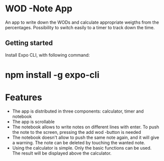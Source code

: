 # WOD -Note App
An app to write down the WODs and calculate appropriate weigths from the percentages. Possibility to switch easily to a timer to track down the time. 

## Getting started

Install Expo CLI, with following command:

# npm install -g expo-cli

# Features

* The app is distributed in three components: calculator, timer and notebook
* The app is scrollable
* The notebook allows to write notes on different lines with enter. To push the note to the screen, pressing the add wod -button is needed
* The notebook doesn't allow to push the same note again, and it will give a warning. The note can be deleted by touching the wanted note.
* Using the calculator is simple. Only the basic functions can be used. The result will be displayed above the calculator.




